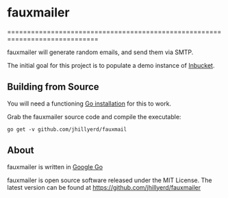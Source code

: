 # fauxmailer
=============================================================================

fauxmailer will generate random emails, and send them via SMTP.

The initial goal for this project is to populate a demo instance of
[Inbucket].

## Building from Source

You will need a functioning [Go installation][Google Go] for this to work.

Grab the fauxmailer source code and compile the executable:

    go get -v github.com/jhillyerd/fauxmail

## About

fauxmailer is written in [Google Go]

fauxmailer is open source software released under the MIT License.  The latest
version can be found at https://github.com/jhillyerd/fauxmailer

[Google Go]:        http://golang.org/
[Inbucket]:         http://www.inbucket.org/
